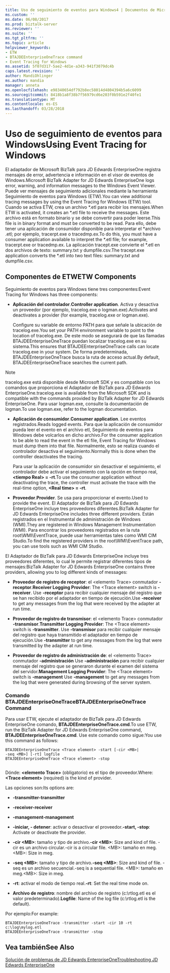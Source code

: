 ```yaml
---
title: Uso de seguimiento de eventos para Windows4 | Documentos de Microsoft
ms.custom: ''
ms.date: 06/08/2017
ms.prod: biztalk-server
ms.reviewer: ''
ms.suite: ''
ms.tgt_pltfrm: ''
ms.topic: article
helpviewer_keywords:
- ETW
- BTAJDEEnterpriseOneTrace command
- Event Tracing for Windows
ms.assetid: 5f07d317-5ae2-4d1e-a343-941f3079dc4b
caps.latest.revision: ''
author: MandiOhlinger
ms.author: mandia
manager: anneta
ms.openlocfilehash: e98340654df792b8ec58014d4804394b5a6c6099
ms.sourcegitcommit: 8418b1a8f38b7f56979cd6e203f0b591e2f40fe1
ms.translationtype: MT
ms.contentlocale: es-ES
ms.lasthandoff: 03/28/2018
---
```

# <a name="using-event-tracing-for-windows"></a><span data-ttu-id="6d590-102">Uso de seguimiento de eventos para Windows</span><span class="sxs-lookup"><span data-stu-id="6d590-102">Using Event Tracing for Windows</span></span>
<span data-ttu-id="6d590-103">El adaptador de Microsoft BizTalk para JD Edwards EnterpriseOne registra mensajes de error, advertencia e información en el visor de eventos de Windows.</span><span class="sxs-lookup"><span data-stu-id="6d590-103">Microsoft BizTalk Adapter for JD Edwards EnterpriseOne logs error, warning, and information messages to the Windows Event Viewer.</span></span> <span data-ttu-id="6d590-104">Puede ver mensajes de seguimiento adicionales mediante la herramienta Seguimiento de eventos para Windows (ETW).</span><span class="sxs-lookup"><span data-stu-id="6d590-104">You can view additional tracing messages by using the Event Tracing for Windows (ETW) tool.</span></span> <span data-ttu-id="6d590-105">Cuando se activa ETW, crea un archivo \*.etl para recibir los mensajes.</span><span class="sxs-lookup"><span data-stu-id="6d590-105">When ETW is activated, it creates an \*.etl file to receive the messages.</span></span> <span data-ttu-id="6d590-106">Este archivo está en formato binario y se debe convertir para poder leerse.</span><span class="sxs-lookup"><span data-stu-id="6d590-106">This file is in binary format and must be converted to be read.</span></span> <span data-ttu-id="6d590-107">Para ello, debe tener una aplicación de consumidor disponible para interpretar el \*archivo .etl; por ejemplo, tracerpt.exe o tracedmp.ex.</span><span class="sxs-lookup"><span data-stu-id="6d590-107">To do this, you must have a consumer application available to interpret the \*.etl file; for example, tracerpt.exe or tracedmp.ex.</span></span> <span data-ttu-id="6d590-108">La aplicación tracept.exe convierte el \*.etl en dos archivos de texto: summary.txt y dumpfile.csv.</span><span class="sxs-lookup"><span data-stu-id="6d590-108">The tracept.exe application converts the \*.etl into two text files: summary.txt and dumpfile.csv.</span></span>  
  
## <a name="etw-components"></a><span data-ttu-id="6d590-109">Componentes de ETW</span><span class="sxs-lookup"><span data-stu-id="6d590-109">ETW Components</span></span>  
 <span data-ttu-id="6d590-110">Seguimiento de eventos para Windows tiene tres componentes:</span><span class="sxs-lookup"><span data-stu-id="6d590-110">Event Tracing for Windows has three components:</span></span>  
  
-   <span data-ttu-id="6d590-111">**Aplicación del controlador**.</span><span class="sxs-lookup"><span data-stu-id="6d590-111">**Controller application**.</span></span> <span data-ttu-id="6d590-112">Activa y desactiva un proveedor (por ejemplo, tracelog.exe o logman.exe).</span><span class="sxs-lookup"><span data-stu-id="6d590-112">Activates and deactivates a provider (for example, tracelog.exe or logman.exe).</span></span>  
  
     <span data-ttu-id="6d590-113">Configure su variable de entorno PATH para que señale la ubicación de tracelog.exe.</span><span class="sxs-lookup"><span data-stu-id="6d590-113">You set your PATH environment variable to point to the location of tracelog.exe.</span></span> <span data-ttu-id="6d590-114">De este modo se asegurará de que las llamadas BTAJDEEnterpriseOneTrace puedan localizar tracelog.exe en su sistema.</span><span class="sxs-lookup"><span data-stu-id="6d590-114">This ensures that BTAJDEEnterpriseOneTrace calls can locate tracelog.exe in your system.</span></span> <span data-ttu-id="6d590-115">De forma predeterminada, BTAJDEEnterpriseOneTrace busca la ruta de acceso actual.</span><span class="sxs-lookup"><span data-stu-id="6d590-115">By default, BTAJDEEnterpriseOneTrace searches the current path.</span></span>  
  
> [!NOTE]
>  <span data-ttu-id="6d590-116">tracelog.exe está disponible desde Microsoft SDK y es compatible con los comandos que proporciona el Adaptador de BizTalk para JD Edwards EnterpriseOne.</span><span class="sxs-lookup"><span data-stu-id="6d590-116">tracelog.exe is available from the Microsoft SDK and is compatible with the commands provided by  BizTalk Adapter  for JD Edwards EnterpriseOne.</span></span> <span data-ttu-id="6d590-117">Para usar logman.exe, consulte la documentación de logman.</span><span class="sxs-lookup"><span data-stu-id="6d590-117">To use logman.exe, refer to the logman documentation.</span></span>  
  
-   <span data-ttu-id="6d590-118">**Aplicación de consumidor**.</span><span class="sxs-lookup"><span data-stu-id="6d590-118">**Consumer application**.</span></span> <span data-ttu-id="6d590-119">Lee eventos registrados.</span><span class="sxs-lookup"><span data-stu-id="6d590-119">Reads logged events.</span></span> <span data-ttu-id="6d590-120">Para que la aplicación de consumidor pueda leer el evento en el archivo etl, Seguimiento de eventos para Windows debe volcarlos en dicho archivo.</span><span class="sxs-lookup"><span data-stu-id="6d590-120">For the consumer application to be able to read the event in the etl file, Event Tracing for Windows must dump them into that file.</span></span> <span data-ttu-id="6d590-121">Normalmente, esto se realiza cuando el controlador desactiva el seguimiento.</span><span class="sxs-lookup"><span data-stu-id="6d590-121">Normally this is done when the controller deactivates the tracing.</span></span>  
  
     <span data-ttu-id="6d590-122">Para usar la aplicación de consumidor sin desactivar el seguimiento, el controlador debe activar el seguimiento con la opción en tiempo real,  **\<tiempo Real\> = -rt**.</span><span class="sxs-lookup"><span data-stu-id="6d590-122">To use the consumer application without deactivating the trace, the controller must activate the trace with the real-time option, **\<Real time\> = -rt**.</span></span>  
  
-   <span data-ttu-id="6d590-123">**Proveedor**.</span><span class="sxs-lookup"><span data-stu-id="6d590-123">**Provider**.</span></span> <span data-ttu-id="6d590-124">Se usa para proporcionar el evento.</span><span class="sxs-lookup"><span data-stu-id="6d590-124">Used to provide the event.</span></span> <span data-ttu-id="6d590-125">El Adaptador de BizTalk para JD Edwards EnterpriseOne incluye tres proveedores diferentes.</span><span class="sxs-lookup"><span data-stu-id="6d590-125">BizTalk Adapter for JD Edwards EnterpriseOne includes three different providers.</span></span> <span data-ttu-id="6d590-126">Están registrados en el Instrumental de administración de Windows (WMI).</span><span class="sxs-lookup"><span data-stu-id="6d590-126">They are registered in Windows Management Instrumentation (WMI).</span></span> <span data-ttu-id="6d590-127">Para encontrar los proveedores registrados en la ruta root\WMI\EventTrace, puede usar herramientas tales como WMI CIM Studio.</span><span class="sxs-lookup"><span data-stu-id="6d590-127">To find the registered providers in the root\WMI\EventTrace path, you can use tools such as WMI CIM Studio.</span></span>  
  
 <span data-ttu-id="6d590-128">El Adaptador de BizTalk para JD Edwards EnterpriseOne incluye tres proveedores diferentes, lo cual le permite registrar diferentes tipos de mensajes:</span><span class="sxs-lookup"><span data-stu-id="6d590-128">BizTalk Adapter  for JD Edwards EnterpriseOne contains three providers, allowing you to log different kinds of messages:</span></span>  
  
-   <span data-ttu-id="6d590-129">**Proveedor de registro de receptor**: el \<elemento Trace\> conmutador **-receptor**.</span><span class="sxs-lookup"><span data-stu-id="6d590-129">**Receiver Logging Provider**: The \<Trace element\> switch is **-receiver**.</span></span> <span data-ttu-id="6d590-130">Use **-receptor** para recibir cualquier mensaje del registro que se han recibido por el adaptador en tiempo de ejecución.</span><span class="sxs-lookup"><span data-stu-id="6d590-130">Use **-receiver** to get any messages from the log that were received by the adapter at run time.</span></span>  
  
-   <span data-ttu-id="6d590-131">**Proveedor de registro de transmisor**: el \<elemento Trace\> conmutador **-transmisor**.</span><span class="sxs-lookup"><span data-stu-id="6d590-131">**Transmitter Logging Provider**: The \<Trace element\> switch is **-transmitter**.</span></span> <span data-ttu-id="6d590-132">Use **-transmisor** para recibir cualquier mensaje del registro que haya transmitido el adaptador en tiempo de ejecución.</span><span class="sxs-lookup"><span data-stu-id="6d590-132">Use **-transmitter** to get any messages from the log that were transmitted by the adapter at run time.</span></span>  
  
-   <span data-ttu-id="6d590-133">**Proveedor de registro de administración de**: el \<elemento Trace\> conmutador **-administración** Use **-administración** para recibir cualquier mensaje del registro que se generaron durante el examen del sistema del servidor.</span><span class="sxs-lookup"><span data-stu-id="6d590-133">**Management Logging Provider**: The \<Trace element\> switch is **-management** Use **-management** to get any messages from the log that were generated during browsing of the server system.</span></span>  
  
### <a name="btajdeenterpriseonetrace-command"></a><span data-ttu-id="6d590-134">Comando BTAJDEEnterpriseOneTrace</span><span class="sxs-lookup"><span data-stu-id="6d590-134">BTAJDEEnterpriseOneTrace Command</span></span>  
 <span data-ttu-id="6d590-135">Para usar ETW, ejecute el adaptador de BizTalk para JD Edwards EnterpriseOne comando, **BTAJDEEnterpriseOneTrace.cmd**.</span><span class="sxs-lookup"><span data-stu-id="6d590-135">To use ETW, run the BizTalk Adapter for JD Edwards EnterpriseOne command, **BTAJDEEnterpriseOneTrace.cmd**.</span></span> <span data-ttu-id="6d590-136">Use este comando como sigue:</span><span class="sxs-lookup"><span data-stu-id="6d590-136">You use this command as follows:</span></span>  
  
```  
BTAJDEEnterpriseOneTrace <Trace element> -start [-cir <MB>|   
-seq <MB>] [-rt] logfile  
BTAJDEEnterpriseOneTrace <Trace element> -stop  
  
```  
  
 <span data-ttu-id="6d590-137">Dónde: **\<elemento Trace\>** (obligatorio) es el tipo de proveedor.</span><span class="sxs-lookup"><span data-stu-id="6d590-137">Where: **\<Trace element\>** (required) is the kind of provider.</span></span>  
  
 <span data-ttu-id="6d590-138">Las opciones son:</span><span class="sxs-lookup"><span data-stu-id="6d590-138">Its options are:</span></span>  
  
-   <span data-ttu-id="6d590-139">**-transmitter**</span><span class="sxs-lookup"><span data-stu-id="6d590-139">**-transmitter**</span></span>  
  
-   <span data-ttu-id="6d590-140">**-receiver**</span><span class="sxs-lookup"><span data-stu-id="6d590-140">**-receiver**</span></span>  
  
-   <span data-ttu-id="6d590-141">**-management**</span><span class="sxs-lookup"><span data-stu-id="6d590-141">**-management**</span></span>  
  
-   <span data-ttu-id="6d590-142">**-iniciar, - detener**: activar o desactivar el proveedor.</span><span class="sxs-lookup"><span data-stu-id="6d590-142">**-start, -stop**: Activate or deactivate the provider.</span></span>  
  
-   <span data-ttu-id="6d590-143">**-cir \<MB\>**: tamaño y tipo de archivo.</span><span class="sxs-lookup"><span data-stu-id="6d590-143">**-cir \<MB\>**: Size and kind of file.</span></span> <span data-ttu-id="6d590-144">-cir es un archivo circular.</span><span class="sxs-lookup"><span data-stu-id="6d590-144">-cir is a circular file.</span></span> <span data-ttu-id="6d590-145">\<MB\>: tamaño en meg.</span><span class="sxs-lookup"><span data-stu-id="6d590-145">\<MB\>: Size in meg.</span></span>  
  
-   <span data-ttu-id="6d590-146">**-seq \<MB\>**: tamaño y tipo de archivo.</span><span class="sxs-lookup"><span data-stu-id="6d590-146">**-seq \<MB\>**: Size and kind of file.</span></span> <span data-ttu-id="6d590-147">-seq es un archivo secuencial.</span><span class="sxs-lookup"><span data-stu-id="6d590-147">-seq is a sequential file.</span></span> <span data-ttu-id="6d590-148">\<MB\>: tamaño en meg.</span><span class="sxs-lookup"><span data-stu-id="6d590-148">\<MB\>: Size in meg.</span></span>  
  
-   <span data-ttu-id="6d590-149">**-rt**: activar el modo de tiempo real.</span><span class="sxs-lookup"><span data-stu-id="6d590-149">**-rt**: Set the real time mode on.</span></span>  
  
-   <span data-ttu-id="6d590-150">**Archivo de registro**: nombre del archivo de registro (c:\rtlog.etl es el valor predeterminado).</span><span class="sxs-lookup"><span data-stu-id="6d590-150">**Logfile**: Name of the log file (c:\rtlog.etl is the default).</span></span>  
  
 <span data-ttu-id="6d590-151">Por ejemplo:</span><span class="sxs-lookup"><span data-stu-id="6d590-151">For example:</span></span>  
  
```  
BTAJDEEnterpriseOneTrace -transmitter -start -cir 10 -rt c:\log\mylog.etl  
BTAJDEEnterpriseOneTrace -transmitter -stop  
```  
  
## <a name="see-also"></a><span data-ttu-id="6d590-152">Vea también</span><span class="sxs-lookup"><span data-stu-id="6d590-152">See Also</span></span>  
 [<span data-ttu-id="6d590-153">Solución de problemas de JD Edwards EnterpriseOne</span><span class="sxs-lookup"><span data-stu-id="6d590-153">Troubleshooting JD Edwards EnterpriseOne</span></span>](../core/troubleshooting-jd-edwards-enterpriseone.md)